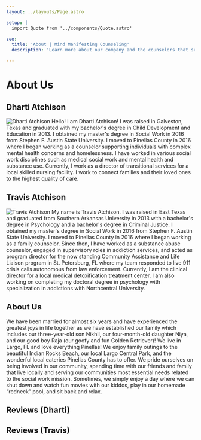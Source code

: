 ```yaml
---
layout: ../layouts/Page.astro

setup: |
  import Quote from '../components/Quote.astro'

seo:
  title: 'About | Mind Manifesting Counseling'
  description: 'Learn more about our company and the counselors that support it.'

---
```


# About Us

## Dharti Atchison
![Dharti Atchison](/images/dharti-atchison.jpg "Dharti Atchison") Hello! I am Dharti Atchison! I was raised in Galveston, Texas and graduated with my bachelor's degree in Child Development and Education in 2013. I obtained my master's degree in Social Work in 2016 from Stephen F. Austin State University. I moved to Pinellas County in 2016 where I began working as a counselor supporting individuals with complex mental health concerns and homelessness. I have worked in various social work disciplines such as medical social work and mental health and substance use. Currently, I work as a director of transitional services for a local skilled nursing facility. I work to connect families and their loved ones to the highest quality of care.

## Travis Atchison
![Travis Atchison](/images/travis-atchison.jpg "Travis Atchison") My name is Travis Atchison. I was raised in East Texas and graduated from Southern Arkansas University in 2013 with a bachelor's degree in Psychology and a bachelor's degree in Criminal Justice. I obtained my master's degree in Social Work in 2016 from Stephen F. Austin State University. I moved to Pinellas County in 2016 where I began working as a family counselor. Since then, I have worked as a substance abuse counselor, engaged in supervisory roles in addiction services, and acted as program director for the now standing Community Assistance and Life Liaison program in St. Petersburg, FL where my team responded to live 911 crisis calls autonomous from law enforcement. Currently, I am the clinical director for a local medical detoxification treatment center. I am also working on completing my doctoral degree in psychology with specialization in addictions with Northcentral University. 

## About Us
We have been married for almost six years and have experienced the greatest joys in life together as we have established our family which includes our three-year-old son Nikhil, our four-month-old daughter Niya, and our good boy Raja (our goofy and fun Golden Retriever)! We live in Largo, FL and love everything Pinellas! We enjoy family outings to the beautiful Indian Rocks Beach, our local Largo Central Park, and the wonderful local eateries Pinellas County has to offer. We pride ourselves on being involved in our community, spending time with our friends and family that live locally and serving our communities most essential needs related to the social work mission. Sometimes, we simply enjoy a day where we can shut down and watch fun movies with our kiddos, play in our homemade “redneck” pool, and sit back and relax. 

## Reviews (Dharti)

<Quote
  quote="Dharti is an amazing person and has helped me a lot. I couldn't recommend her more!"
  caption="Written by P.A. on Mar 09, 2022, after therapy with Dharti for issues concerning depression, stress, anxiety, trauma and abuse, grief, and coping with life changes." />

<Quote
  quote="Empathetic, understanding, patient, and willing to push me."
  caption="Written by J.E. on Jan 11, 2022, after therapy with Dharti for issues concerning depression, stress, anxiety, relationship issues, family conflicts, trauma and abuse, grief, intimacy-related issues, parenting issues, self-esteem, and coping with life changes." />

<Quote
  quote="I felt an honest connection with Dharti right away. She is a great listener and does a great job of tethering her therapy methods to the client on a personal level. She’s also open to feedback about the methods we are using, willing to pivot if something doesn’t seem to be working or resonating. Looking forward to more sessions with her!"
  caption="Written by L.I. on Jan 08, 2022, after therapy with Dharti for issues concerning depression, stress, anxiety, intimacy-related issues, self-esteem, bipolar disorder, coping with life changes." />

<Quote
  quote="She is very fun and at the same time very professional in addressing my needs and offers many suggestions."
  caption="Written by D.E. on Nov 03, 2021, after therapy with Dharti for 1 month on issues concerning relationships." />

## Reviews (Travis)
<Quote
  quote="Written by C.A. on Mar 15, 2022, after therapy with Travis for issues concerning stress, anxiety, depression, and relationship issues."
  caption="Travis helped me out through one of the hardest times I've had in a long time, if not ever. He is considerate, laid back, thoughtful, honest, and most of all kind. He gets it. I would recommend Travis to anyone who needs a new perspective on life issues, or some new ideas and techniques to get through everyday problems. Good guy, smart, and easy to warm up to, and be honest with." />

<Quote
  quote="Travis has been great to work with so far."
  caption="Written by S.A. on Mar 14, 2022, after therapy with Travis for issues concerning stress, anxiety, relationship issues, intimacy-related issues, and anger management." />

<Quote
  quote="I feel like Travis does a great job. In fact, today I felt like we had a real breakthrough. It’s only my second session."
  caption="Written by S.T. on Mar 11, 2022, after therapy with Travis for issues concerning stress and anger." />

<Quote
  quote="Travis is fantastic at helping me work through my process of healing. He asks introspective questions and listens well to help me put together the pieces myself. Top quality!"
  caption="Written by R.O. on Feb 13, 2022, after therapy with Travis for issues concerning depression, stress, anxiety, addictions, relationship issues, family conflicts, trauma and abuse, grief, intimacy-related issues, parenting issues, self-esteem, anger management, and coping with life changes." />

<Quote
  quote="I've already recommended Travis to friends. He's excellent."
  caption="Written by T.O. on Feb 07, 2022, after therapy with Travis for issues concerning stress, anxiety, depression, and relationship issues." />

<Quote
  quote="So far, I have only had 1 session, but he is very nice. He listens to me (that has been a problem in the past with other therapy sessions). He seems to really want to help. I'm excited for this journey."
  caption="Written by T.I. on Feb 04, 2022, after therapy with Travis for issues concerning depression, stress, anxiety, addictions, relationship issues, family conflicts, trauma and abuse, and self-esteem." />

<Quote
  quote="Travis has redefined what therapy means for me. Over time his help has become something I really treasure, he has become a guide in my navigation of my psyche/brain. I think he sets an example of what a therapist should be. His friendly but professional approach is something that keeps impressing me time and time again. His knowledge knows no boundaries, and I would recommend him to anyone."
  caption="Written by P.A. on Jan 26, 2022, after therapy with Travis for issues concerning stress, anxiety, self-esteem, and coping with life changes." />

<Quote
  quote="Travis is amazing and has been the most efficient therapist I've had. I can't fault his experience, approach, or availability, and in the short time already, I'm seeing noticeable benefits! An abundance of sincere thanks again, Travis, for applying such sound wisdom in a way my mind digests and actions it!"
  caption="Written by K.A. on Dec 24, 2021, after therapy with Travis for issues concerning stress, anxiety, relationship issues, grief, and self-esteem." />

<Quote
  quote="My counselor’s approach was confidential, inspiring, and problem focused. He gave awesome feedback, with resources that can help in the future. My counselor is a keeper."
  caption="Written by T.I. on Dec 14, 2021, after therapy with Travis for issues concerning relationship issues." />

<Quote
  quote="I deliberately held off on posting a review until I'd had a few sessions, but at this point it's safe to say Travis knows exactly what he's doing! I came in thinking I knew everything about myself and where things went wrong, but he's led me to a bunch of new insights and strategies to manage my anxiety already. Easy to talk to and definitely a therapist I'd recommend."
  caption="Written by M.A. on Dec 09, 2021, after therapy with Travis for issues concerning stress, anxiety, relationship issues, and intimacy-related issues." />

<Quote
  quote="Therapy seemed like the scariest thing ever ...until I met Travis. He’s super easy going and fun to talk to! I usually struggle with opening up but found it rather easy with Travis."
  caption="Written by L.U. on Nov 26, 2021, after therapy with Travis for issues concerning depression, stress, anxiety, relationship issues, family conflicts, and coping with life changes." />

<Quote
  quote="Travis has been so good at helping my husband and myself realize our needs and how to express them to our partner. These sessions are like closed doors waiting to be opened. These sessions have helped our marriage and has taught us how to communicate better."
  caption="Written by T.R. on Nov 04, 2021, after therapy with Travis for issues concerning relationship issues." />

<Quote
  quote="Travis is a great counselor. Working with him has really helped me and made me glad that I gave therapy another try!"
  caption="Written by Z.E. on Oct 19, 2021, after therapy with Travis for issues concerning depression, stress, anxiety, addictions, relationship issues, trauma and abuse, grief, intimacy-related issues, self-esteem, and coping with life changes." />

<Quote
  quote="Travis is an amazing therapist. He was able to sort through my grief, exhaustion from attending 3 out of state funerals in 3 weeks, and frustration at dealing with fractured family dynamics at these services. He provided me with exercises and journaling suggestions to work through and process my feelings of anxiety and depression. Travis also gave me great ideas for how to improve my falling asleep routine, including a guided muscle relaxation technique. Everything Travis provided went straight to the heart of the matter and aided in getting me back on track to a safe and positive mental health. I would not hesitate to use Travis to work through issues which may arise in the future. Excellent service. Thank you!"
  caption="Written by J.A. on Oct 16, 2021, after therapy with Travis for issues concerning depression, stress, anxiety, and grief." />

<Quote
  quote="Travis is great, very clear and honest."
  caption="Written by C.O. on Oct 10, 2021, after therapy with Travis for issues concerning depression, stress, anxiety, relationship issues, trauma, and abuse, sleeping disorders, self-esteem, career difficulties, and coping with life changes." />

<Quote
  quote="Travis is very helpful, probably I’d say one of the best counselor/therapists I’ve spoken with. He really helps me set boundaries which I’ve never really done successfully before and helps me greatly with my codependency issues. I trust Travis he’s a very knowledgeable and kind person."
  caption="Written by C.A. on Oct 05, 2021, after therapy with Travis for issues concerning depression, stress, anxiety, addictions, relationship issues, trauma and abuse, intimacy-related issues, anger management, and coping with life changes." />

<Quote
  quote="Travis provided me with support and insight during our discussions. He helped me develop coping skills and strategies for grieving and anxiety. He is very reliable, sincere, a good listener and compassionate person. This created a safe & comfortable place for me to share. I am so grateful to have been connected to him and would recommend him to anyone."
  caption="Written by S.A. on Oct 04, 2021, after therapy with Travis for issues concerning depression, stress, anxiety, relationship issues, grief, and coping with life changes." />

<Quote
  quote="I don't have much experience with therapy, but I've never found someone who is such a great communicator, being able to capture everything I say and didn't say perfectly. He's extremely intuitive, his years of experience as well as his passion for what he does (including how well he is at it!) is remarkable. Because of Travis, I would recommend therapy to everyone."
  caption="Written by M.I. on Sep 01, 2021, after therapy with Travis for issues concerning depression, relationship issues, family conflicts, grief, intimacy-related issues, parenting issues, anger management, and coaching." />

<Quote
  quote="In the short time I have talked to him he is very helpful!"
  caption="Written by T.R. on Aug 27, 2021, after therapy with Travis for issues concerning addictions, family conflicts, intimacy-related issues, and self-esteem." />
